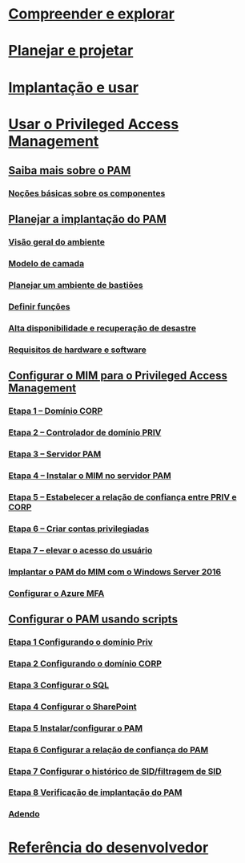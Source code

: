 # [Compreender e explorar](/microsoft-identity-manager/understand-explore/microsoft-identity-manager-2016)
# [Planejar e projetar](/microsoft-identity-manager/plan-design/microsoft-identity-manager-2016-supported-platforms)
# [Implantação e usar](/microsoft-identity-manager/deploy-use/microsoft-identity-manager-deploy)
# [Usar o Privileged Access Management](privileged-identity-management-for-active-directory-domain-services.md)
## [Saiba mais sobre o PAM](privileged-identity-management-for-active-directory-domain-services.md)
### [Noções básicas sobre os componentes](principles-of-operation.md)
## [Planejar a implantação do PAM](environment-overview.md)
### [Visão geral do ambiente](environment-overview.md)
### [Modelo de camada](tier-model-for-partitioning-administrative-privileges.md)
### [Planejar um ambiente de bastiões](planning-bastion-environment.md)
### [Definir funções](defining-roles-for-pam.md)
### [Alta disponibilidade e recuperação de desastre](high-availability-disaster-recovery-considerations-bastion-environment.md)
### [Requisitos de hardware e software](hardware-software-requirements.md)
## [Configurar o MIM para o Privileged Access Management](configuring-mim-environment-for-pam.md)
### [Etapa 1 – Domínio CORP](step-1-prepare-corp-domain.md)
### [Etapa 2 – Controlador de domínio PRIV](step-2-prepare-priv-domain-controller.md)
### [Etapa 3 – Servidor PAM](step-3-prepare-pam-server.md)
### [Etapa 4 – Instalar o MIM no servidor PAM](step-4-install-mim-components-on-pam-server.md)
### [Etapa 5 – Estabelecer a relação de confiança entre PRIV e CORP](step-5-establish-trust-between-priv-corp-forests.md)
### [Etapa 6 – Criar contas privilegiadas](step-6-transition-group-to-pam.md)
### [Etapa 7 – elevar o acesso do usuário](step-7-elevate-user-access.md)
### [Implantar o PAM do MIM com o Windows Server 2016](deploy-pam-with-windows-server-2016.md)
### [Configurar o Azure MFA](use-azure-mfa-for-activation.md)
## [Configurar o PAM usando scripts](sp1-pam-configure-using-scripts.md)
### [Etapa 1 Configurando o domínio Priv](sp1-step1-configuring-priv-domain.md)
### [Etapa 2 Configurando o domínio CORP](sp1-step2-configuring-corp-domain.md)
### [Etapa 3 Configurar o SQL](sp1-step3-installing-configuring-sql.md)
### [Etapa 4 Configurar o SharePoint](sp1-step4-configuring-sharepoint.md)
### [Etapa 5 Instalar/configurar o PAM](sp1-step5-configuring-pam.md)
### [Etapa 6 Configurar a relação de confiança do PAM](sp1-step6-setup-pam-trust.md)
### [Etapa 7 Configurar o histórico de SID/filtragem de SID](sp1-step7-setup-sidhistory-sidfiltering.md)
### [Etapa 8 Verificação de implantação do PAM](sp1-step8-pam-deployment-verification.md)
### [Adendo](sp1-pam-deployment-addendum.md)
# [Referência do desenvolvedor](/microsoft-identity-manager/reference/microsoft-identity-manager-2016-developer-reference)


<!--HONumber=Feb17_HO3-->


